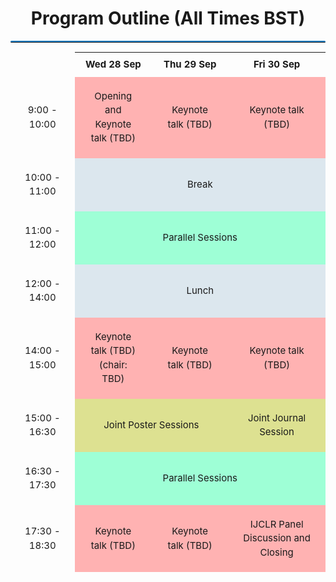 <html>
<body>

<h1 style="text-align: center;">Program Outline (All Times BST)</h1>
<hr>

<table class="outline">
<tr>
<td></td>
<th>Wed 28 Sep</th>
<th>Thu 29 Sep</th>
<th>Fri 30 Sep</th>
</tr>

<tr>
<td>9:00 - 10:00</td>
<td style="background-color: #ffb2b2">Opening and <br> Keynote talk (TBD)</td>
<td style="background-color: #ffb2b2">Keynote talk (TBD)</td>
<td style="background-color: #ffb2b2">Keynote talk (TBD)</td>
</tr>

<tr>
<td>10:00 - 11:00</td>
<td colspan="3" style="background-color: #DCE7EE">Break</td>
</tr>

<tr>
<td>11:00 - 12:00</td>
<td colspan="3"  style="background-color: #9effd6">Parallel Sessions</td>
</tr>

<tr>
<td>12:00 - 14:00</td>
<td colspan="3" style="background-color: #DCE7EE">Lunch</td>
</tr>

<tr>
<td>14:00 - 15:00</td>
<td style="background-color: #ffb2b2">Keynote talk (TBD) <br> (chair: TBD)</td>
<td style="background-color: #ffb2b2">Keynote talk (TBD)</td>
<td style="background-color: #ffb2b2">Keynote talk (TBD)</td>
</tr>
    
<tr>
<td>15:00 - 16:30</td>
<td colspan="2" style="background-color: #DDE191">Joint Poster Sessions</td>
<td style="background-color: #DDE191">Joint Journal Session</td>
</tr>
    
<tr>
<td>16:30 - 17:30</td>
<td colspan="3" style="background-color: #9effd6">Parallel Sessions</td>
</tr>

<tr>
<td>17:30 - 18:30</td>
<td style="background-color: #ffb2b2">Keynote talk (TBD)</td>
<td style="background-color: #ffb2b2">Keynote talk (TBD)</td>
<td style="background-color: #ffb2b2">IJCLR Panel Discussion and <br> Closing</td>
</tr>

</table>

<!--
<br>
<div style="text-align: center">
<b>Times are CET</b>

<b>*Joint Sessions:</b> Journal track presentations, General track presentations 	

<b>*Parallel Sessions:</b> ILP, NeSy, AAIP, HLC
<div>
-->

<style>
    /* horizontal lines */
    hr {
        border-top: 2px solid #117BC0;
        border-radius: 2px;
    }

    table.outline {
        border-spacing: 0;
        border-collapse: separate; 
        font-size: 15px;
        line-height: 1.5;
        text-align: center;
        margin-left: auto;
        margin-right: auto;
    }
    
    /* divs */
    div.text {
        border: 1px solid #d6e0f5;
        padding: 5px;
        text-align: left;
    }
    div.text:hover {
        background: #ffffcc;
    }
    div.text.abstract {
        position: relative ;
    }
    div.text.abstract:hover:after {
        content: "Abstract: "attr(absract-text);
        position: absolute;
        text-align: justify;
        left: 0;
        right: 0;
        min-width: 100%;
        border: 1px solid black;
        border-radius: 5px;
        padding: 5px;
        color: white;
        background-color: black;
    }

    span.label {
        border: 2px solid white;
        border-radius: 10px;
        background: #ffcc00;
        padding: 2px;
        font-size: 11px;
        font-weight: bold;
        font-style: italic;
    }

    /* tables */
    table.abstract {
        border-spacing: 25px;
        border-collapse: separate; 
        font-size: 14px;
        line-height: 1.5;
    }
    table.concise {
        width: 100%;
        border-collapse: separate;
        font-size: 14px;
        line-height: 1.5;
    }
    /* table headers */
    th.session {
        padding: 10px;
        text-align: center;
        background: linear-gradient(to bottom, #006699 0%, #009999 100%);
        color: white;
    }
    /* table rows */
    tr.regular {
        outline: 1px solid #d6e0f5;
        border-radius: 5px;
        text-align: left;
    }
    tr.footer {
        outline: 1px solid #d6e0f5;
        border-radius: 5px;
        text-align: center;
        background: linear-gradient(to bottom, #c6d9ec 0%, #b3cce6 100%);
    }
    tr.note {
        outline: 1px solid #d6e0f5;
        border-radius: 5px;
        text-align: left;
        background: #fff0b3;
        color: #806600;
    }
    /* table columns */
    td {
        padding: 20px;
    }

    td.section {
        padding: 10px;
        text-align: center;
    }

    /* Button styles */
    a.button {
      background-color: white;
      color: black;
      border-radius: 10px;
      padding: 1px 5px;
      text-align: center;
      text-decoration: none;
      display: inline-block;
      font-size: 12px;
      margin: 4px 2px;
      -webkit-transition-duration: 0.4s;
      transition-duration: 0.4s;
      cursor: pointer;
    }
</style>
  
</body>
</html>
